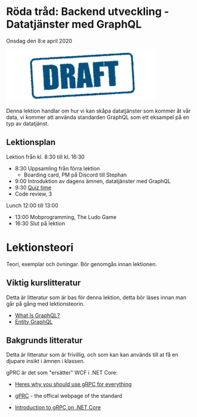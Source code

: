 # Röda tråd: Backend utveckling - Datatjänster med GraphQL

Onsdag den 8:e april 2020

![Draft](assets/images/draft.png)

Denna lektion handlar om hur vi kan skåpa datatjänster som kommer åt vår data, vi kommer att använda standarden GraphQL som ett eksampel på en typ av datatjänst.

## Lektionsplan
Lektion från kl. 8:30 till kl. 16:30

* 8:30 Uppsamling från förra lektion    
  - Boarding card, PM på Discord till Stephan
* 9:00 Introduktion av dagens ämnen, datatjänster med GraphQL
* 9:30 [Quiz time](https://pgbsnh19.github.io/dataatkomst/strategy_quiztime.html)
* Code review, 3

Lunch 12:00 till 13:00

* 13:00 Mobprogramming, The Ludo Game
* 16:30 Slut på lektion

# Lektionsteori

Teori, exemplar och övningar. Bör genomgås innan lektionen.

## Viktig kurslitteratur
Detta är litteratur som är bas för denna lektion, detta bör läses innan man går på gång med lektionsteorin.

* [What Is GraphQL?](https://www.youtube.com/watch?v=VjXb3PRL9WI)
* [Entity GraphQL](https://github.com/lukemurray/EntityGraphQL)

## Bakgrunds litteratur
Detta är litteratur som är frivillig, och som kan kan används till at få en djupare insikt i ämnen i klassen.

gPRC är det som "ersätter" WCF i .NET Core:

* [Heres why you should use gRPC for everything](https://snede.net/heres-why-you-should-use-grpc-for-everything/)

* [gPRC](https://grpc.io/) - the offical webpage of the standard

* [Introduction to gRPC on .NET Core](https://docs.microsoft.com/en-us/aspnet/core/grpc/?view=aspnetcore-3.1)

  
